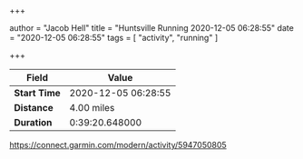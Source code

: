 +++

author = "Jacob Hell"
title = "Huntsville Running 2020-12-05 06:28:55"
date = "2020-12-05 06:28:55"
tags = [
    "activity", "running"
]

+++

<!--more-->

|Field  |Value  |
|--- | --- |
|**Start Time**|2020-12-05 06:28:55|
|**Distance**|4.00 miles|
|**Duration**|0:39:20.648000|

https://connect.garmin.com/modern/activity/5947050805